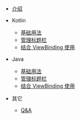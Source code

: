 * [介绍](/)

* Kotlin
  * [基础用法](/kotlin/basicusage)
  * [管理标题栏](/kotlin/managetoolbar)
  * [结合 ViewBinding 使用](/kotlin/viewbinding)

* Java
  * [基础用法](/java/basicusage)
  * [管理标题栏](/java/managetoolbar)
  * [结合 ViewBinding 使用](/kotlin/viewbinding)

* 其它
  * [Q&A](/others/q&a)